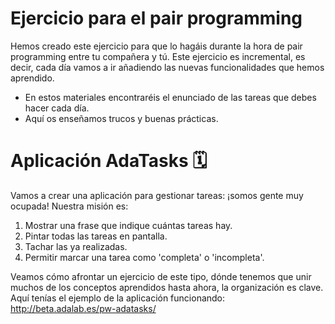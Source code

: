 # Ejercicio para el pair programming

Hemos creado este ejercicio para que lo hagáis durante la hora de pair programming entre tu compañera y tú. Este ejercicio es incremental, es decir, cada día vamos a ir añadiendo las nuevas funcionalidades que hemos aprendido.

- En estos materiales encontraréis el enunciado de las tareas que debes hacer cada día.
- Aquí os enseñamos trucos y buenas prácticas.

# Aplicación AdaTasks 🗓️


Vamos a crear una aplicación para gestionar tareas: ¡somos gente muy ocupada! Nuestra misión es:

1. Mostrar una frase que indique cuántas tareas hay.
2. Pintar todas las tareas en pantalla.
3. Tachar las ya realizadas.
4. Permitir marcar una tarea como 'completa' o 'incompleta'.

Veamos cómo afrontar un ejercicio de este tipo, dónde tenemos que unir muchos de los conceptos aprendidos hasta ahora, la organización es clave. Aquí tenías el ejemplo de la aplicación funcionando: http://beta.adalab.es/pw-adatasks/ 